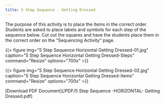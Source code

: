 ```yaml
---
title: 5 Step Sequence - Getting Dressed
---
```


The purpose of this activity is to place the items in the correct order.
Students are asked to place labels and symbols for each step of the sequence below. Cut out the squares and have the students place them in the correct order on the “Sequencing Activity” page.

{{< figure
img="5 Step Sequence Horizontal Getting Dressed-01.jpg"
caption="5 Step Sequence Horizontal Getting Dressed-Steps"
command="Resize"
options="700x" >}}

{{< figure
img="5 Step Sequence Horizontal Getting Dressed-02.jpg"
caption="5 Step Sequence Horizontal Getting Dressed-Items"
command="Resize"
options="700x" >}}


[Download PDF Document](/PDF/5 Step Sequence -HORIZONTAL- Getting Dressed.pdf)
